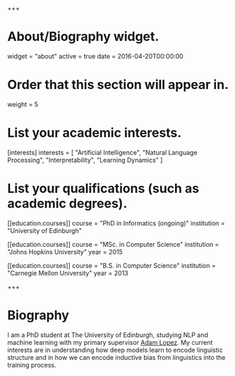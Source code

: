 +++
# About/Biography widget.
widget = "about"
active = true
date = 2016-04-20T00:00:00

# Order that this section will appear in.
weight = 5

# List your academic interests.
[interests]
  interests = [
    "Artificial Intelligence",
    "Natural Language Processing",
    "Interpretability",
    "Learning Dynamics"
  ]

# List your qualifications (such as academic degrees).
[[education.courses]]
  course = "PhD in Informatics (ongoing)"
  institution = "University of Edinburgh"

[[education.courses]]
  course = "MSc. in Computer Science"
  institution = "Johns Hopkins University"
  year = 2015

[[education.courses]]
  course = "B.S. in Computer Science"
  institution = "Carnegie Mellon University"
  year = 2013

+++

# Biography

I am a PhD student at The University of Edinburgh, studying NLP and machine learning with my primary supervisor [Adam Lopez](https://alopez.github.io/). My current interests are in understanding how deep models learn to encode linguistic structure and in how we can encode inductive bias from linguistics into the training process.
